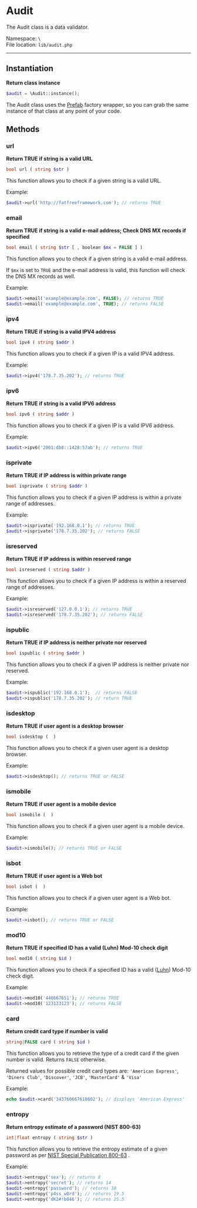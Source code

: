# Audit

The Audit class is a data validator.

Namespace: `\` <br>
File location: `lib/audit.php`

---


## Instantiation

**Return class instance**


```php
$audit = \Audit::instance();
```

The Audit class uses the [Prefab](prefab-registry) factory wrapper, so you can grab the same instance of that class at any point of your code. 


## Methods


### url

**Return TRUE if string is a valid URL**

``` php
bool url ( string $str ) 
```

This function allows you to check if a given string is a valid URL. 

Example:

``` php
$audit->url('http://fatfreeframework.com'); // returns TRUE
```

### email

**Return TRUE if string is a valid e-mail address; Check DNS MX records if specified**

``` php
bool email ( string $str [ , boolean $mx = FALSE ] ) 
```

This function allows you to check if a given string is a valid e-mail address. 

If `$mx` is set to `TRUE` and the e-mail address is valid, this function will check the DNS MX records as well. 

Example:

``` php
$audit->email('example@example.com', FALSE); // returns TRUE
$audit->email('example@example.com', TRUE); // returns FALSE
```

### ipv4

**Return TRUE if string is a valid IPV4 address**

``` php
bool ipv4 ( string $addr ) 
```

This function allows you to check if a given IP is a valid IPV4 address. 

Example:

``` php
$audit->ipv4('178.7.35.202'); // returns TRUE
```

### ipv6

**Return TRUE if string is a valid IPV6 address**

``` php
bool ipv6 ( string $addr ) 
```

This function allows you to check if a given IP is a valid IPV6 address. 

Example:

``` php
$audit->ipv6('2001:db8::1428:57ab'); // returns TRUE
```

### isprivate

**Return TRUE if IP address is within private range**

``` php
bool isprivate ( string $addr ) 
```

This function allows you to check if a given IP address is within a private range of addresses. 

Example:

``` php
$audit->isprivate('192.168.0.1'); // returns TRUE
$audit->isprivate('178.7.35.202'); // returns FALSE
```

### isreserved

**Return TRUE if IP address is within reserved range**

``` php
bool isreserved ( string $addr ) 
```

This function allows you to check if a given IP address is within a reserved range of addresses. 

Example:

``` php
$audit->isreserved('127.0.0.1'); // returns TRUE
$audit->isreserved('178.7.35.202'); // returns FALSE
```

### ispublic

**Return TRUE if IP address is neither private nor reserved**

``` php
bool ispublic ( string $addr ) 
```

This function allows you to check if a given IP address is neither private nor reserved. 

Example:

``` php
$audit->ispublic('192.168.0.1');  // returns FALSE
$audit->ispublic('178.7.35.202'); // return TRUE
```

### isdesktop

**Return TRUE if user agent is a desktop browser**

``` php
bool isdesktop (  ) 
```

This function allows you to check if a given user agent is a desktop browser. 

Example:

``` php
$audit->isdesktop(); // returns TRUE or FALSE
```

### ismobile

**Return TRUE if user agent is a mobile device**

``` php
bool ismobile (  ) 
```

This function allows you to check if a given user agent is a mobile device. 

Example:

``` php
$audit->ismobile(); // returns TRUE or FALSE
```

### isbot

**Return TRUE if user agent is a Web bot**

``` php
bool isbot (  ) 
```

This function allows you to check if a given user agent is a Web bot. 

Example:

``` php
$audit->isbot(); // returns TRUE or FALSE
```

### mod10

**Return TRUE if specified ID has a valid (Luhn) Mod-10 check digit**

``` php
bool mod10 ( string $id ) 
```

This function allows you to check if a specified ID has a valid ([Luhn](http://en.wikipedia.org/wiki/Luhn_algorithm "Luhn algorithm on Wikipedia")) Mod-10 check digit. 

Example:

``` php
$audit->mod10('446667651'); // returns TRUE
$audit->mod10('123123123'); // returns FALSE
```

### card

**Return credit card type if number is valid**

``` php
string|FALSE card ( string $id ) 
```

This function allows you to retrieve the type of a credit card if the given number is valid. Returns `FALSE` otherwise.

Returned values for possible credit card types are: `'American Express'`, `'Diners Club'`, `'Discover'`, `'JCB'`, `'MasterCard'` & `'Visa'`

Example:

``` php
echo $audit->card('343760667618602'); // displays 'American Express'
```

### entropy

**Return entropy estimate of a password (NIST 800-63)**

``` php
int|float entropy ( string $str ) 
```

This function allows you to retrieve the entropy estimate of a given password as per [NIST Special Publication 800-63](http://en.wikipedia.org/wiki/Password_strength#NIST_Special_Publication_800-63 "Wikipedia :: NIST Special Publication 800-63") . 

Example:

``` php
$audit->entropy('sex'); // returns 8
$audit->entropy('secret'); // returns 14
$audit->entropy('password'); // returns 18
$audit->entropy('p4ss_w0rd'); // returns 19.5
$audit->entropy('dK2#!b846'); // returns 25.5
```
